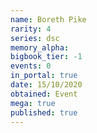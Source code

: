 ```yaml
---
name: Boreth Pike
rarity: 4
series: dsc
memory_alpha:
bigbook_tier: -1
events: 0
in_portal: true
date: 15/10/2020
obtained: Event
mega: true
published: true
---
```



